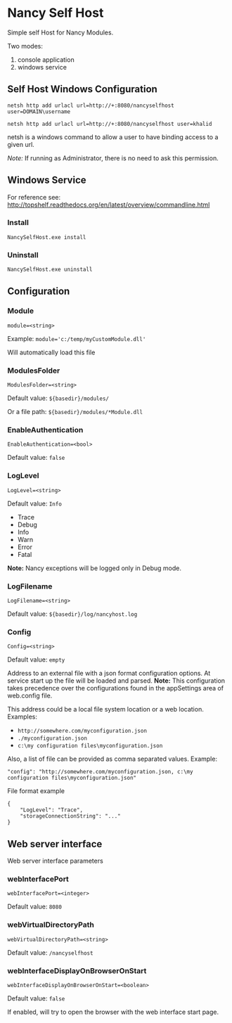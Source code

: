 # Nancy Self Host

Simple self Host for Nancy Modules.

Two modes:
1. console application
2. windows service

## Self Host Windows Configuration

`netsh http add urlacl url=http://+:8080/nancyselfhost user=DOMAIN\username`

`netsh http add urlacl url=http://+:8080/nancyselfhost user=khalid`

netsh is a windows command to allow a user to have binding access to a given url.

*Note:* If running as Administrator, there is no need to ask this permission.


## Windows Service 

For reference see: http://topshelf.readthedocs.org/en/latest/overview/commandline.html

### Install

`
NancySelfHost.exe install
`

### Uninstall

`
NancySelfHost.exe uninstall
`

## Configuration

### Module
`module=<string>`

Example:
`module='c:/temp/myCustomModule.dll'`

Will automatically load this file



### ModulesFolder
`ModulesFolder=<string>`

Default value: `${basedir}/modules/`

Or a file path: `${basedir}/modules/*Module.dll`



### EnableAuthentication
`EnableAuthentication=<bool>`

Default value: `false`


### LogLevel
`LogLevel=<string>`

Default value: `Info`

* Trace
* Debug
* Info
* Warn
* Error
* Fatal

**Note:** Nancy exceptions will be logged only in Debug mode.


### LogFilename
`LogFilename=<string>`

Default value: `${basedir}/log/nancyhost.log`


### Config
`Config=<string>`

Default value: `empty`


Address to an external file with a json format configuration options. At service start up the file will be loaded and parsed.
**Note:** This configuration takes precedence over the configurations found in the appSettings area of web.config file.

This address could be a local file system location or a web location. Examples:
* `http://somewhere.com/myconfiguration.json`
* `./myconfiguration.json`
* `c:\my configuration files\myconfiguration.json`


Also, a list of file can be provided as comma separated values. Example: 

```
"config": "http://somewhere.com/myconfiguration.json, c:\my configuration files\myconfiguration.json"
```

File format example
```
{
    "LogLevel": "Trace",
    "storageConnectionString": "..."
}
```


## Web server interface

Web server interface parameters


### webInterfacePort
`webInterfacePort=<integer>`

Default value: `8080`


### webVirtualDirectoryPath
`webVirtualDirectoryPath=<string>`

Default value: `/nancyselfhost`


### webInterfaceDisplayOnBrowserOnStart
`webInterfaceDisplayOnBrowserOnStart=<boolean>`

Default value: `false`

If enabled, will try to open the browser with the web interface start page.



